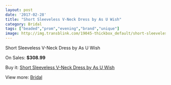 ```yaml
---
layout: post
date: '2017-02-28'
title: "Short Sleeveless V-Neck Dress by As U Wish"
category: Bridal
tags: ["beaded","prom","evening","brand","unique"]
image: http://img.transblink.com/19045-thickbox_default/short-sleeveless-v-neck-dress-by-as-u-wish.jpg
---
```

Short Sleeveless V-Neck Dress by As U Wish

On Sales: **$308.99**
<a href="https://www.transblink.com/en/bridal/5954-short-sleeveless-v-neck-dress-by-as-u-wish.html"><amp-img layout="responsive" width="600" height="600" src="//img.transblink.com/19045-thickbox_default/short-sleeveless-v-neck-dress-by-as-u-wish.jpg" alt="Short Sleeveless V-Neck Dress by As U Wish 0" /></a>
<a href="https://www.transblink.com/en/bridal/5954-short-sleeveless-v-neck-dress-by-as-u-wish.html"><amp-img layout="responsive" width="600" height="600" src="//img.transblink.com/19047-thickbox_default/short-sleeveless-v-neck-dress-by-as-u-wish.jpg" alt="Short Sleeveless V-Neck Dress by As U Wish 1" /></a>
<a href="https://www.transblink.com/en/bridal/5954-short-sleeveless-v-neck-dress-by-as-u-wish.html"><amp-img layout="responsive" width="600" height="600" src="//img.transblink.com/19046-thickbox_default/short-sleeveless-v-neck-dress-by-as-u-wish.jpg" alt="Short Sleeveless V-Neck Dress by As U Wish 2" /></a>

Buy it: [Short Sleeveless V-Neck Dress by As U Wish](https://www.transblink.com/en/bridal/5954-short-sleeveless-v-neck-dress-by-as-u-wish.html "Short Sleeveless V-Neck Dress by As U Wish")

View more: [Bridal](https://www.transblink.com/en/3-bridal "Bridal")